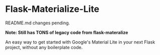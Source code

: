 Flask-Materialize-Lite
====

README.md changes pending.

**Note: Still has TONS of legacy code from flask-materalize**

An easy way to get started with Google's Material Lite in your next Flask project, without any boilerplate code.
